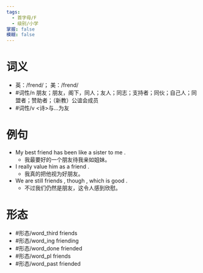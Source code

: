 ```yaml
---
tags:
  - 首字母/F
  - 级别/小学
掌握: false
模糊: false
---
```

# 词义
- 英：/frend/； 美：/frend/
- #词性/n  朋友；朋友，阁下，同人；友人；同志；支持者；同伙；自己人；同盟者；赞助者；（新教）公谊会成员
- #词性/v  <诗>与…为友
# 例句
- My best friend has been like a sister to me .
	- 我最要好的一个朋友待我亲如姐妹。
- I really value him as a friend .
	- 我真的把他视为好朋友。
- We are still friends , though , which is good .
	- 不过我们仍然是朋友，这令人感到欣慰。
# 形态
- #形态/word_third friends
- #形态/word_ing friending
- #形态/word_done friended
- #形态/word_pl friends
- #形态/word_past friended
